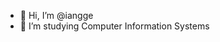 - 👋 Hi, I’m @iangge
- 👀 I’m studying Computer Information Systems

<!---
iangge/iangge is a ✨ special ✨ repository because its `README.md` (this file) appears on your GitHub profile.
You can click the Preview link to take a look at your changes.
--->
